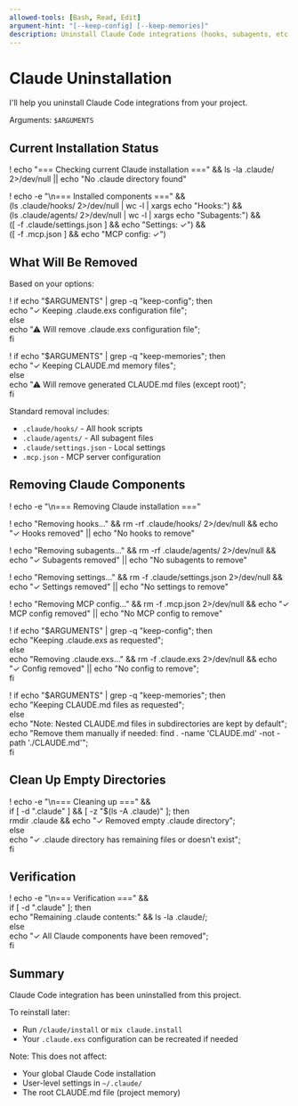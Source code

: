 ```yaml
---
allowed-tools: [Bash, Read, Edit]
argument-hint: "[--keep-config] [--keep-memories]"
description: Uninstall Claude Code integrations (hooks, subagents, etc.)
---
```


# Claude Uninstallation

I'll help you uninstall Claude Code integrations from your project.

Arguments: `$ARGUMENTS`

## Current Installation Status

! echo "=== Checking current Claude installation ===" && ls -la .claude/ 2>/dev/null || echo "No .claude directory found"

! echo -e "\n=== Installed components ===" && \
  (ls .claude/hooks/ 2>/dev/null | wc -l | xargs echo "Hooks:") && \
  (ls .claude/agents/ 2>/dev/null | wc -l | xargs echo "Subagents:") && \
  ([ -f .claude/settings.json ] && echo "Settings: ✓") && \
  ([ -f .mcp.json ] && echo "MCP config: ✓")

## What Will Be Removed

Based on your options:

! if echo "$ARGUMENTS" | grep -q "keep-config"; then \
    echo "✓ Keeping .claude.exs configuration file"; \
  else \
    echo "⚠ Will remove .claude.exs configuration file"; \
  fi

! if echo "$ARGUMENTS" | grep -q "keep-memories"; then \
    echo "✓ Keeping CLAUDE.md memory files"; \
  else \
    echo "⚠ Will remove generated CLAUDE.md files (except root)"; \
  fi

Standard removal includes:
- `.claude/hooks/` - All hook scripts
- `.claude/agents/` - All subagent files
- `.claude/settings.json` - Local settings
- `.mcp.json` - MCP server configuration

## Removing Claude Components

! echo -e "\n=== Removing Claude installation ==="

! echo "Removing hooks..." && rm -rf .claude/hooks/ 2>/dev/null && echo "✓ Hooks removed" || echo "No hooks to remove"

! echo "Removing subagents..." && rm -rf .claude/agents/ 2>/dev/null && echo "✓ Subagents removed" || echo "No subagents to remove"

! echo "Removing settings..." && rm -f .claude/settings.json 2>/dev/null && echo "✓ Settings removed" || echo "No settings to remove"

! echo "Removing MCP config..." && rm -f .mcp.json 2>/dev/null && echo "✓ MCP config removed" || echo "No MCP config to remove"

! if echo "$ARGUMENTS" | grep -q "keep-config"; then \
    echo "Keeping .claude.exs as requested"; \
  else \
    echo "Removing .claude.exs..." && rm -f .claude.exs 2>/dev/null && echo "✓ Config removed" || echo "No config to remove"; \
  fi

! if echo "$ARGUMENTS" | grep -q "keep-memories"; then \
    echo "Keeping CLAUDE.md files as requested"; \
  else \
    echo "Note: Nested CLAUDE.md files in subdirectories are kept by default"; \
    echo "Remove them manually if needed: find . -name 'CLAUDE.md' -not -path './CLAUDE.md'"; \
  fi

## Clean Up Empty Directories

! echo -e "\n=== Cleaning up ===" && \
  if [ -d ".claude" ] && [ -z "$(ls -A .claude)" ]; then \
    rmdir .claude && echo "✓ Removed empty .claude directory"; \
  else \
    echo "✓ .claude directory has remaining files or doesn't exist"; \
  fi

## Verification

! echo -e "\n=== Verification ===" && \
  if [ -d ".claude" ]; then \
    echo "Remaining .claude contents:" && ls -la .claude/; \
  else \
    echo "✓ All Claude components have been removed"; \
  fi

## Summary

Claude Code integration has been uninstalled from this project.

To reinstall later:
- Run `/claude/install` or `mix claude.install`
- Your `.claude.exs` configuration can be recreated if needed

Note: This does not affect:
- Your global Claude Code installation
- User-level settings in `~/.claude/`
- The root CLAUDE.md file (project memory)